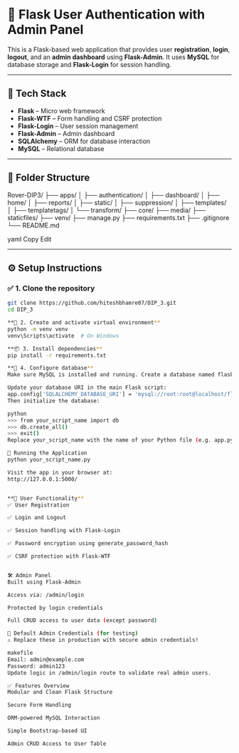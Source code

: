 # 🔐 Flask User Authentication with Admin Panel

This is a Flask-based web application that provides user **registration**, **login**, **logout**, and an **admin dashboard** using **Flask-Admin**. It uses **MySQL** for database storage and **Flask-Login** for session handling.

---

## 🧰 Tech Stack

- **Flask** – Micro web framework  
- **Flask-WTF** – Form handling and CSRF protection  
- **Flask-Login** – User session management  
- **Flask-Admin** – Admin dashboard  
- **SQLAlchemy** – ORM for database interaction  
- **MySQL** – Relational database  

---

## 📂 Folder Structure

Rover-DIP3/
├── apps/
│ ├── authentication/
│ ├── dashboard/
│ ├── home/
│ ├── reports/
│ ├── static/
│ ├── suppression/
│ ├── templates/
│ ├── templatetags/
│ └── transform/
├── core/
├── media/
├── staticfiles/
├── venv/
├── manage.py
├── requirements.txt
├── .gitignore
└── README.md

yaml
Copy
Edit

---

## ⚙️ Setup Instructions

### ✅ 1. Clone the repository

```bash
git clone https://github.com/hiteshbhamre07/DIP_3.git
cd DIP_3

**🐍 2. Create and activate virtual environment**
python -m venv venv
venv\Scripts\activate  # On Windows

**📦 3. Install dependencies**
pip install -r requirements.txt

**🔧 4. Configure database**
Make sure MySQL is installed and running. Create a database named flaskapp_db.

Update your database URI in the main Flask script:
app.config['SQLALCHEMY_DATABASE_URI'] = 'mysql://root:root@localhost/flaskapp_db'
Then initialize the database:

python
>>> from your_script_name import db
>>> db.create_all()
>>> exit()
Replace your_script_name with the name of your Python file (e.g. app.py).

🚀 Running the Application
python your_script_name.py

Visit the app in your browser at:
http://127.0.0.1:5000/


**👤 User Functionality**
✅ User Registration

✅ Login and Logout

✅ Session handling with Flask-Login

✅ Password encryption using generate_password_hash

✅ CSRF protection with Flask-WTF


🛠 Admin Panel
Built using Flask-Admin

Access via: /admin/login

Protected by login credentials

Full CRUD access to user data (except password)

🔐 Default Admin Credentials (for testing)
⚠️ Replace these in production with secure admin credentials!

makefile
Email: admin@example.com  
Password: admin123
Update logic in /admin/login route to validate real admin users.

✅ Features Overview
Modular and Clean Flask Structure

Secure Form Handling

ORM-powered MySQL Interaction

Simple Bootstrap-based UI

Admin CRUD Access to User Table
